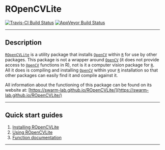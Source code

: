 # ROpenCVLite

[![Travis-CI Build Status](https://travis-ci.org/swarm-lab/ROpenCVLite.svg?branch=master)](https://travis-ci.org/swarm-lab/ROpenCVLite)
[![AppVeyor Build Status](https://ci.appveyor.com/api/projects/status/github/swarm-lab/ROpenCVLite?branch=master&svg=true)](https://ci.appveyor.com/project/swarm-lab/ROpenCVLite)

---

## Description

[`ROpenCVLite`](https://github.com/swarm-lab/ROpenCVLite) is a utility package 
that installs [`OpenCV`](http://opencv.org/) within [`R`](https://cran.r-project.org) 
for use by other packages. This package is not a wrapper around [`OpenCV`](http://opencv.org/) 
(it does not provide access to [`OpenCV`](http://opencv.org/) functions in R), 
not is it a computer vision package for [`R`](https://cran.r-project.org). All 
it does is compiling and installing [`OpenCV`](http://opencv.org/) within your 
[`R`](https://cran.r-project.org) installation so that other packages can easily 
find it and compile against it. 

All information about the functioning of this package can be found on its website at:
[https://swarm-lab.github.io/ROpenCVLite/](https://swarm-lab.github.io/ROpenCVLite/)

---

## Quick start guides

1. [Installing ROpenCVLite](/ROpenCVLite/articles/install.html)
2. [Using ROpenCVLite](/ROpenCVLite/articles/usage.html)
3. [Function documentation](/ROpenCVLite/reference/)

---